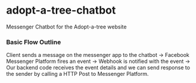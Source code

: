 # adopt-a-tree-chatbot
Messenger Chatbot for the Adopt-a-tree website

### Basic Flow Outline
Client sends a message on the messenger app to the chatbot →
Facebook Messenger Platform fires an event →
Webhook is notified with the event →
Our backend code receives the event details and we can send response to the sender by calling a HTTP Post to Messenger Platform.
